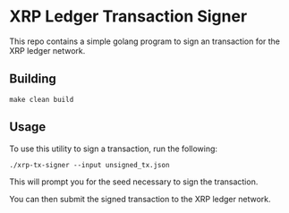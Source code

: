 # XRP Ledger Transaction Signer

This repo contains a simple golang program to sign an transaction for the XRP ledger network.

## Building

    make clean build

## Usage

To use this utility to sign a transaction, run the following:

    ./xrp-tx-signer --input unsigned_tx.json
    
This will prompt you for the seed necessary to sign the transaction.

You can then submit the signed transaction to the XRP ledger network.



